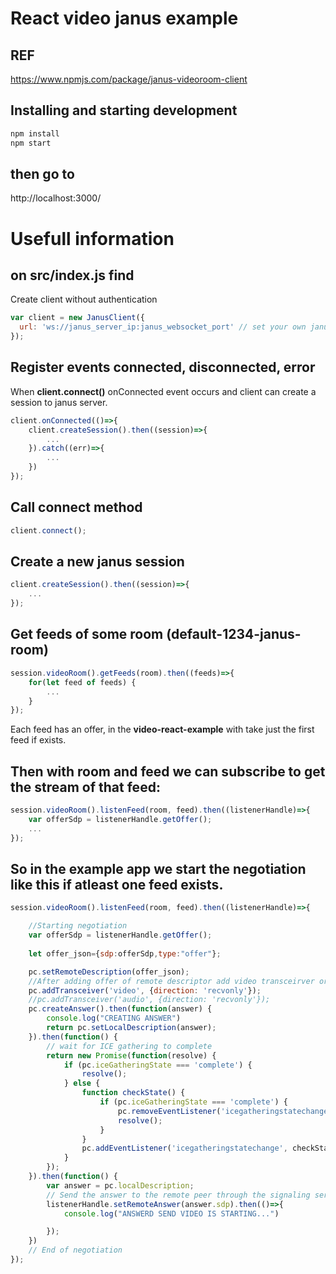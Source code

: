 
# React video janus example  

## REF  
https://www.npmjs.com/package/janus-videoroom-client  
## Installing and starting development
```bash
npm install  
npm start  
```
## then go to  
http://localhost:3000/  

# Usefull information  
## on src/index.js find   
Create client without authentication  

```js
var client = new JanusClient({  
  url: 'ws://janus_server_ip:janus_websocket_port' // set your own janus host and port  
});  
```

## Register events connected, disconnected, error
When **client.connect()** onConnected event occurs and client can create a session to janus server.

```js
client.onConnected(()=>{
    client.createSession().then((session)=>{
        ...
    }).catch((err)=>{
        ...
    })
});
```

## Call connect method
```js
client.connect();
```
## Create a new janus session
```js
client.createSession().then((session)=>{
    ...
});
```
## Get feeds of some room (default-1234-janus-room)  
```js
session.videoRoom().getFeeds(room).then((feeds)=>{
    for(let feed of feeds) {
        ...
    }
});
```
Each feed has an offer, in the **video-react-example** with take just the first feed if exists.  

## Then with room and feed we can subscribe to get the stream of that feed:
```js
session.videoRoom().listenFeed(room, feed).then((listenerHandle)=>{
    var offerSdp = listenerHandle.getOffer();
    ...
});
```
## So in the example app we start the negotiation like this if atleast one feed exists.
```js
session.videoRoom().listenFeed(room, feed).then((listenerHandle)=>{

    //Starting negotiation
    var offerSdp = listenerHandle.getOffer();
    
    let offer_json={sdp:offerSdp,type:"offer"};

    pc.setRemoteDescription(offer_json);
    //After adding offer of remote descriptor add video transceirver or audio and then create an answer
    pc.addTransceiver('video', {direction: 'recvonly'});
    //pc.addTransceiver('audio', {direction: 'recvonly'});
    pc.createAnswer().then(function(answer) {
        console.log("CREATING ANSWER")              
        return pc.setLocalDescription(answer);
    }).then(function() {
        // wait for ICE gathering to complete
        return new Promise(function(resolve) {
            if (pc.iceGatheringState === 'complete') {
                resolve();
            } else {
                function checkState() {
                    if (pc.iceGatheringState === 'complete') {
                        pc.removeEventListener('icegatheringstatechange', checkState);
                        resolve();
                    }
                }
                pc.addEventListener('icegatheringstatechange', checkState);
            }
        });
    }).then(function() {
        var answer = pc.localDescription;
        // Send the answer to the remote peer through the signaling server.
        listenerHandle.setRemoteAnswer(answer.sdp).then(()=>{
            console.log("ANSWERD SEND VIDEO IS STARTING...")              

        });
    })
    // End of negotiation
});
```
